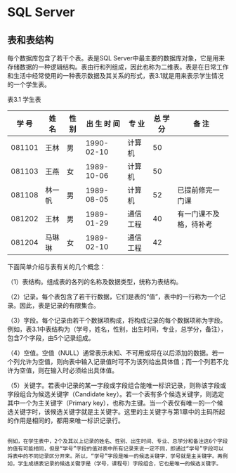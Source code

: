 # SQL Server

## 表和表结构

每个数据库包含了若干个表。表是SQL Server中最主要的数据库对象，它是用来存储数据的一种逻辑结构。表由行和列组成，因此也称为二维表。表是在日常工作和生活中经常使用的一种表示数据及其关系的形式，表3.1就是用来表示学生情况的一个学生表。

表3.1  学生表

| 学    号 | 姓    名 | 性    别 | 出 生 时 间 | 专    业 | 总  学  分 | 备    注               |
| -------- | -------- | -------- | ----------- | -------- | ---------- | ---------------------- |
| 081101   | 王林     | 男       | 1990-02-10  | 计算机   | 50         |                        |
| 081103   | 王燕     | 女       | 1989-10-06  | 计算机   | 50         |                        |
| 081108   | 林一帆   | 男       | 1989-08-05  | 计算机   | 52         | 已提前修完一门课       |
| 081202   | 王林     | 男       | 1989-01-29  | 通信工程 | 40         | 有一门课不及格，待补考 |
| 081204   | 马琳琳   | 女       | 1989-02-10  | 通信工程 | 42         |                        |
下面简单介绍与表有关的几个概念：

（1）表结构。组成表的各列的名称及数据类型，统称为表结构。

（2）记录。每个表包含了若干行数据，它们是表的“值”，表中的一行称为一个记录。因此，表是记录的有限集合。

（3）字段。每个记录由若干个数据项构成，将构成记录的每个数据项称为字段。例如，表3.1中表结构为（学号，姓名，性别，出生时间，专业，总学分，备注），包含7个字段，由5个记录组成。

（4）空值。空值（NULL）通常表示未知、不可用或将在以后添加的数据。若一个列允许为空值，则向表中输入记录值时可不为该列给出具体值；而一个列若不允许为空值，则在输入时必须给出具体值。

（5）关键字。若表中记录的某一字段或字段组合能唯一标识记录，则称该字段或字段组合为候选关键字（Candidate key）。若一个表有多个候选关键字，则选定其中一个为主关键字（Primary key），也称为主键。当一个表仅有唯一的一个候选关键字时，该候选关键字就是主关键字。这里的主关键字与第1章中的主码所起的作用是相同的，都用来唯一标识记录行。



```

例如，在学生表中，2个及其以上记录的姓名、性别、出生时间、专业、总学分和备注这6个字段的值有可能相同，但是“学号”字段的值对表中所有记录来说一定不同，即通过“学号”字段可以将表中的不同记录区分开来。所以，“学号”字段是唯一的候选关键字，学号就是主关键字。再例如，学生成绩表记录的候选关键字是（学号，课程号）字段组合，它也是唯一的候选关键字。

```

